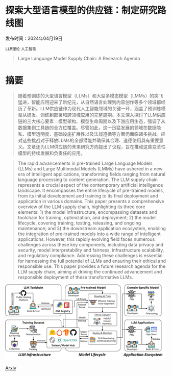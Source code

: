 # 探索大型语言模型的供应链：制定研究路线图

发布时间：2024年04月19日

`LLM理论` `人工智能`

> Large Language Model Supply Chain: A Research Agenda

# 摘要

> 随着预训练的大型语言模型（LLMs）和大型多模态模型（LMMs）的突飞猛进，智能应用迎来了新纪元，从自然语言处理到内容创作等多个领域都经历了革新。LLM供应链作为现代人工智能领域的关键一环，涵盖了预训练模型从研发、训练到部署和跨领域应用的完整周期。本文深入探讨了LLM供应链的三大核心要素：模型架构、模型生命周期以及下游应用生态，强调了从数据集到工具链的全方位覆盖。尽管如此，这一迅猛发展的领域在数据隐私、模型透明度、基础设施扩展性以及法规遵循等方面仍面临诸多挑战。应对这些挑战对于释放LLMs的全部潜能并确保其合理、道德使用具有重要意义。文章还为LLM供应链的未来研究方向提出了议程，旨在推动这些变革性模型的持续发展和负责任的应用。

> The rapid advancements in pre-trained Large Language Models (LLMs) and Large Multimodal Models (LMMs) have ushered in a new era of intelligent applications, transforming fields ranging from natural language processing to content generation. The LLM supply chain represents a crucial aspect of the contemporary artificial intelligence landscape. It encompasses the entire lifecycle of pre-trained models, from its initial development and training to its final deployment and application in various domains. This paper presents a comprehensive overview of the LLM supply chain, highlighting its three core elements: 1) the model infrastructure, encompassing datasets and toolchain for training, optimization, and deployment; 2) the model lifecycle, covering training, testing, releasing, and ongoing maintenance; and 3) the downstream application ecosystem, enabling the integration of pre-trained models into a wide range of intelligent applications. However, this rapidly evolving field faces numerous challenges across these key components, including data privacy and security, model interpretability and fairness, infrastructure scalability, and regulatory compliance. Addressing these challenges is essential for harnessing the full potential of LLMs and ensuring their ethical and responsible use. This paper provides a future research agenda for the LLM supply chain, aiming at driving the continued advancement and responsible deployment of these transformative LLMs.

![探索大型语言模型的供应链：制定研究路线图](../../../paper_images/2404.12736/x1.png)

[Arxiv](https://arxiv.org/abs/2404.12736)